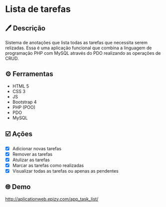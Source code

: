 # Lista de tarefas

## 🖊️ Descrição
Sistema de anotações que lista todas as tarefas que necessita serem relizadas.
Essa é uma aplicação funcional que combina a linguagem de programação PHP com MySQL através do PDO realizando as operações de CRUD.

## ⚙️ Ferramentas
<ul>
  <li>HTML 5</li>
  <li>CSS 3</li>
  <li>JS</li>
  <li>Bootstrap  4</li>
  <li>PHP (POO)</li>
  <li>PDO</li>
  <li>MySQL</li>
</ul>

## ☑️ Ações
* [X] Adicionar novas tarefas
* [X] Remover as tarefas
* [X] Atulizar as tarefas
* [X] Marcar as tarefas como realizadas
* [X] Visualizar todas as tarefas ou apenas as pendentes

## 🌐 Demo
http://aplicationweb.epizy.com/app_task_list/
